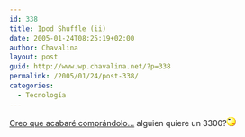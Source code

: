 ```yaml
---
id: 338
title: Ipod Shuffle (ii)
date: 2005-01-24T08:25:19+02:00
author: Chavalina
layout: post
guid: http://www.wp.chavalina.net/?p=338
permalink: /2005/01/24/post-338/
categories:
  - Tecnología
---
```

<a href="http://www.engadget.com/entry/1234000177027029/" target="_blank">Creo que acabar&eacute; compr&aacute;ndolo&#8230;</a> alguien quiere un 3300?![emo](/imagenes/emoticonos/pensativo.gif)